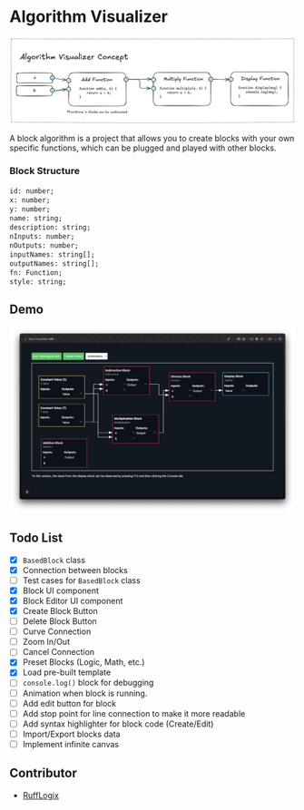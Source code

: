 # Algorithm Visualizer

![Concept](./public/images/concept.png)

A block algorithm is a project that allows you to create blocks with your own specific functions, which can be plugged and played with other blocks.

### Block Structure

```
id: number;
x: number;
y: number;
name: string;
description: string;
nInputs: number;
nOutputs: number;
inputNames: string[];
outputNames: string[];
fn: Function;
style: string;
```

## Demo

![Demo](./public/images/demo01.png)

## Todo List

- [x] `BasedBlock` class
- [x] Connection between blocks
- [ ] Test cases for `BasedBlock` class
- [x] Block UI component
- [x] Block Editor UI component
- [x] Create Block Button
- [ ] Delete Block Button
- [ ] Curve Connection
- [ ] Zoom In/Out
- [ ] Cancel Connection
- [x] Preset Blocks (Logic, Math, etc.)
- [x] Load pre-built template
- [ ] `console.log()` block for debugging
- [ ] Animation when block is running.
- [ ] Add edit button for block
- [ ] Add stop point for line connection to make it more readable
- [ ] Add syntax highlighter for block code (Create/Edit)
- [ ] Import/Export blocks data
- [ ] Implement infinite canvas

## Contributor

- [RuffLogix](https://www.github.com/rufflogix)
